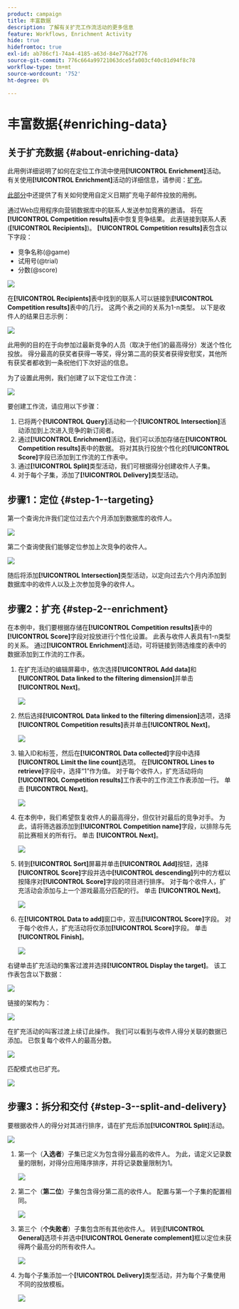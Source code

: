 ```yaml
---
product: campaign
title: 丰富数据
description: 了解有关扩充工作流活动的更多信息
feature: Workflows, Enrichment Activity
hide: true
hidefromtoc: true
exl-id: ab786cf1-74a4-4185-a63d-84e776a2f776
source-git-commit: 776c664a99721063dce5fa003cf40c81d94f8c78
workflow-type: tm+mt
source-wordcount: '752'
ht-degree: 0%

---
```


# 丰富数据{#enriching-data}



## 关于扩充数据 {#about-enriching-data}

此用例详细说明了如何在定位工作流中使用&#x200B;**[!UICONTROL Enrichment]**&#x200B;活动。 有关使用&#x200B;**[!UICONTROL Enrichment]**&#x200B;活动的详细信息，请参阅：[扩充](enrichment.md)。

[此部分](email-enrichment-with-custom-date-fields.md)中还提供了有关如何使用自定义日期扩充电子邮件投放的用例。

通过Web应用程序向营销数据库中的联系人发送参加竞赛的邀请。 将在&#x200B;**[!UICONTROL Competition results]**&#x200B;表中恢复竞争结果。 此表链接到联系人表(**[!UICONTROL Recipients]**)。 **[!UICONTROL Competition results]**&#x200B;表包含以下字段：

* 竞争名称(@game)
* 试用号(@trial)
* 分数(@score)

![](assets/uc1_enrich_1.png)

在&#x200B;**[!UICONTROL Recipients]**&#x200B;表中找到的联系人可以链接到&#x200B;**[!UICONTROL Competition results]**&#x200B;表中的几行。 这两个表之间的关系为1-n类型。 以下是收件人的结果日志示例：

![](assets/uc1_enrich_2.png)

此用例的目的在于向参加过最新竞争的人员（取决于他们的最高得分）发送个性化投放。 得分最高的获奖者获得一等奖，得分第二高的获奖者获得安慰奖，其他所有获奖者都收到一条祝他们下次好运的信息。

为了设置此用例，我们创建了以下定位工作流：

![](assets/uc1_enrich_3.png)

要创建工作流，请应用以下步骤：

1. 已将两个&#x200B;**[!UICONTROL Query]**&#x200B;活动和一个&#x200B;**[!UICONTROL Intersection]**&#x200B;活动添加到上次进入竞争的新订阅者。
1. 通过&#x200B;**[!UICONTROL Enrichment]**&#x200B;活动，我们可以添加存储在&#x200B;**[!UICONTROL Competition results]**&#x200B;表中的数据。 将对其执行投放个性化的&#x200B;**[!UICONTROL Score]**&#x200B;字段已添加到工作流的工作表中。
1. 通过&#x200B;**[!UICONTROL Split]**&#x200B;类型活动，我们可根据得分创建收件人子集。
1. 对于每个子集，添加了&#x200B;**[!UICONTROL Delivery]**&#x200B;类型活动。

## 步骤1：定位 {#step-1--targeting}

第一个查询允许我们定位过去六个月添加到数据库的收件人。

![](assets/uc1_enrich_4.png)

第二个查询使我们能够定位参加上次竞争的收件人。

![](assets/uc1_enrich_5.png)

随后将添加&#x200B;**[!UICONTROL Intersection]**&#x200B;类型活动，以定向过去六个月内添加到数据库中的收件人以及上次参加竞争的收件人。

## 步骤2：扩充 {#step-2--enrichment}

在本例中，我们要根据存储在&#x200B;**[!UICONTROL Competition results]**&#x200B;表中的&#x200B;**[!UICONTROL Score]**&#x200B;字段对投放进行个性化设置。 此表与收件人表具有1-n类型的关系。 通过&#x200B;**[!UICONTROL Enrichment]**&#x200B;活动，可将链接到筛选维度的表中的数据添加到工作流的工作表。

1. 在扩充活动的编辑屏幕中，依次选择&#x200B;**[!UICONTROL Add data]**&#x200B;和&#x200B;**[!UICONTROL Data linked to the filtering dimension]**&#x200B;并单击&#x200B;**[!UICONTROL Next]**。

   ![](assets/uc1_enrich_6.png)

1. 然后选择&#x200B;**[!UICONTROL Data linked to the filtering dimension]**&#x200B;选项，选择&#x200B;**[!UICONTROL Competition results]**&#x200B;表并单击&#x200B;**[!UICONTROL Next]**。

   ![](assets/uc1_enrich_7.png)

1. 输入ID和标签，然后在&#x200B;**[!UICONTROL Data collected]**&#x200B;字段中选择&#x200B;**[!UICONTROL Limit the line count]**&#x200B;选项。 在&#x200B;**[!UICONTROL Lines to retrieve]**&#x200B;字段中，选择“1”作为值。 对于每个收件人，扩充活动将向&#x200B;**[!UICONTROL Competition results]**&#x200B;工作表中的工作流工作表添加一行。 单击 **[!UICONTROL Next]**。

   ![](assets/uc1_enrich_8.png)

1. 在本例中，我们希望恢复收件人的最高得分，但仅针对最后的竞争对手。 为此，请将筛选器添加到&#x200B;**[!UICONTROL Competition name]**&#x200B;字段，以排除与先前比赛相关的所有行。 单击 **[!UICONTROL Next]**。

   ![](assets/uc1_enrich_9.png)

1. 转到&#x200B;**[!UICONTROL Sort]**&#x200B;屏幕并单击&#x200B;**[!UICONTROL Add]**&#x200B;按钮，选择&#x200B;**[!UICONTROL Score]**&#x200B;字段并选中&#x200B;**[!UICONTROL descending]**&#x200B;列中的方框以按降序对&#x200B;**[!UICONTROL Score]**&#x200B;字段的项目进行排序。 对于每个收件人，扩充活动会添加与上一个游戏最高分匹配的行。 单击 **[!UICONTROL Next]**。

   ![](assets/uc1_enrich_10.png)

1. 在&#x200B;**[!UICONTROL Data to add]**&#x200B;窗口中，双击&#x200B;**[!UICONTROL Score]**&#x200B;字段。 对于每个收件人，扩充活动将仅添加&#x200B;**[!UICONTROL Score]**&#x200B;字段。 单击 **[!UICONTROL Finish]**。

   ![](assets/uc1_enrich_11.png)

右键单击扩充活动的集客过渡并选择&#x200B;**[!UICONTROL Display the target]**。 该工作表包含以下数据：

![](assets/uc1_enrich_13.png)

链接的架构为：

![](assets/uc1_enrich_15.png)

在扩充活动的叫客过渡上续订此操作。 我们可以看到与收件人得分关联的数据已添加。 已恢复每个收件人的最高分数。

![](assets/uc1_enrich_12.png)

匹配模式也已扩充。

![](assets/uc1_enrich_14.png)

## 步骤3：拆分和交付 {#step-3--split-and-delivery}

要根据收件人的得分对其进行排序，请在扩充后添加&#x200B;**[!UICONTROL Split]**&#x200B;活动。

![](assets/uc1_enrich_18.png)

1. 第一个（**入选者**）子集已定义为包含得分最高的收件人。 为此，请定义记录数量的限制，对得分应用降序排序，并将记录数量限制为1。

   ![](assets/uc1_enrich_16.png)

1. 第二个（**第二位**）子集包含得分第二高的收件人。 配置与第一个子集的配置相同。

   ![](assets/uc1_enrich_17.png)

1. 第三个（**个失败者**）子集包含所有其他收件人。 转到&#x200B;**[!UICONTROL General]**&#x200B;选项卡并选中&#x200B;**[!UICONTROL Generate complement]**&#x200B;框以定位未获得两个最高分的所有收件人。

   ![](assets/uc1_enrich_19.png)

1. 为每个子集添加一个&#x200B;**[!UICONTROL Delivery]**&#x200B;类型活动，并为每个子集使用不同的投放模板。

   ![](assets/uc1_enrich_20.png)
